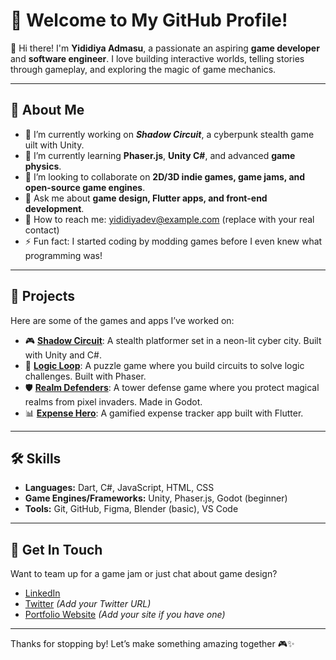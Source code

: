 # 💾 Welcome to My GitHub Profile!

👋 Hi there! I'm **Yididiya Admasu**, a passionate an aspiring **game developer** and **software engineer**. I love building interactive worlds, telling stories through gameplay, and exploring the magic of game mechanics.

---

## 🧠 About Me

* 🔭 I’m currently working on ***Shadow Circuit***, a cyberpunk stealth game uilt with Unity.
* 🌱 I’m currently learning **Phaser.js**, **Unity C#**, and advanced **game physics**.
* 👯 I’m looking to collaborate on **2D/3D indie games, game jams, and open-source game engines**.
* 💬 Ask me about **game design, Flutter apps, and front-end development**.
* 📨 How to reach me: [yididiyadev@example.com](mailto:yididiyadev@example.com) (replace with your real contact)
* ⚡ Fun fact: I started coding by modding games before I even knew what programming was!

---

## 🚀 Projects

Here are some of the games and apps I’ve worked on:

* 🎮 [**Shadow Circuit**](#): A stealth platformer set in a neon-lit cyber city. Built with Unity and C#.
* 🧩 [**Logic Loop**](#): A puzzle game where you build circuits to solve logic challenges. Built with Phaser.
* 🛡️ [**Realm Defenders**](#): A tower defense game where you protect magical realms from pixel invaders. Made in Godot.
* 📊 [**Expense Hero**](#): A gamified expense tracker app built with Flutter.

---

## 🛠️ Skills

* **Languages:** Dart, C#, JavaScript, HTML, CSS
* **Game Engines/Frameworks:** Unity, Phaser.js, Godot (beginner)
* **Tools:** Git, GitHub, Figma, Blender (basic), VS Code

---

## 🤝 Get In Touch

Want to team up for a game jam or just chat about game design?

* [LinkedIn](https://www.linkedin.com/in/yididiya-admasu-27199b305/)
* [Twitter](https://twitter.com/your-username) *(Add your Twitter URL)*
* [Portfolio Website](https://your-portfolio.com) *(Add your site if you have one)*

---

Thanks for stopping by! Let’s make something amazing together 🎮✨
